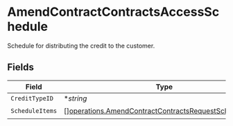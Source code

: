 # AmendContractContractsAccessSchedule

Schedule for distributing the credit to the customer.


## Fields

| Field                                                                                                                            | Type                                                                                                                             | Required                                                                                                                         | Description                                                                                                                      |
| -------------------------------------------------------------------------------------------------------------------------------- | -------------------------------------------------------------------------------------------------------------------------------- | -------------------------------------------------------------------------------------------------------------------------------- | -------------------------------------------------------------------------------------------------------------------------------- |
| `CreditTypeID`                                                                                                                   | **string*                                                                                                                        | :heavy_minus_sign:                                                                                                               | N/A                                                                                                                              |
| `ScheduleItems`                                                                                                                  | [][operations.AmendContractContractsRequestScheduleItems](../../models/operations/amendcontractcontractsrequestscheduleitems.md) | :heavy_check_mark:                                                                                                               | N/A                                                                                                                              |